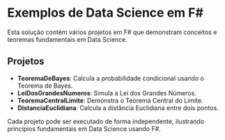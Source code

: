 # Exemplos de Data Science em F#

Esta solução contém vários projetos em F# que demonstram conceitos e teoremas fundamentais em Data Science.

## Projetos

- **TeoremaDeBayes**: Calcula a probabilidade condicional usando o Teorema de Bayes.
- **LeiDosGrandesNumeros**: Simula a Lei dos Grandes Números.
- **TeoremaCentralLimite**: Demonstra o Teorema Central do Limite.
- **DistanciaEuclidiana**: Calcula a distância Euclidiana entre dois pontos.

Cada projeto pode ser executado de forma independente, ilustrando princípios fundamentais em Data Science usando F#.
